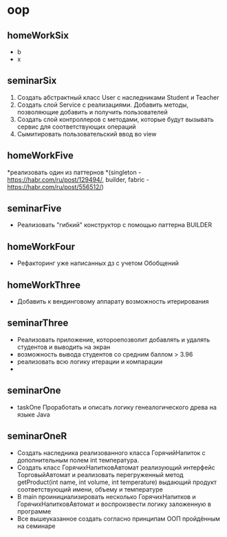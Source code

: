 # oop
## homeWorkSix
* b
* x
## seminarSix
1. Создать абстрактный класс User с наследниками Student и Teacher
2. Создать слой Service с реализациями. Добавить методы, позволяющие добавить и получить пользователей
3. Создать слой контроллеров с методами, которые будут вызывать сервис для соответствующих операций
4. Сымитировать пользовательский ввод во view
## homeWorkFive
*реализовать один из паттернов
*(singleton -https://habr.com/ru/post/129494/, builder, fabric - https://habr.com/ru/post/556512/)
## seminarFive
* Реализовать "гибкий" конструктор с помощью паттерна BUILDER
## homeWorkFour
* Рефакторинг уже написанных дз с учетом Обобщений
## homeWorkThree
* Добавить к вендинговому аппарату возможность итерирования
## seminarThree
* Реализовать приложение, котороепозволит добавлять и удалять студентов и выводить на экран
* возможность вывода студентов со средним баллом > 3.96
* реализовать всю логику итерации и компарации
* 
## seminarOne
* taskOne
Проработать и описать логику генеалогического древа на языке Java
## seminarOneR
* Создать наследника реализованного класса ГорячийНапиток с дополнительным полем int температура.
* Создать класс ГорячихНапитковАвтомат реализующий интерфейс ТорговыйАвтомат и реализовать перегруженный метод getProduct(int name, int volume, int temperature) выдающий продукт соответствующий имени, объему и температуре
* В main проинициализировать несколько ГорячихНапитков и ГорячихНапитковАвтомат и воспроизвести логику заложенную в программе
* Все вышеуказанное создать согласно принципам ООП пройдённым на семинаре